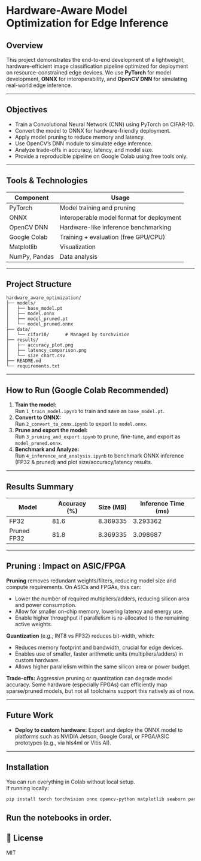 # Hardware-Aware Model Optimization for Edge Inference

## Overview

This project demonstrates the end-to-end development of a lightweight, hardware-efficient image classification pipeline optimized for deployment on resource-constrained edge devices. We use **PyTorch** for model development, **ONNX** for interoperability, and **OpenCV DNN** for simulating real-world edge inference.

---

## Objectives

- Train a Convolutional Neural Network (CNN) using PyTorch on CIFAR-10.
- Convert the model to ONNX for hardware-friendly deployment.
- Apply model pruning to reduce memory and latency.
- Use OpenCV’s DNN module to simulate edge inference.
- Analyze trade-offs in accuracy, latency, and model size.
- Provide a reproducible pipeline on Google Colab using free tools only.

---

##  Tools & Technologies

| Component       | Usage                                    |
|-----------------|------------------------------------------|
| PyTorch         | Model training and pruning                |
| ONNX            | Interoperable model format for deployment |
| OpenCV DNN      | Hardware-like inference benchmarking      |
| Google Colab    | Training + evaluation (free GPU/CPU)      |
| Matplotlib      | Visualization                             |
| NumPy, Pandas   | Data analysis                             |

---

##  Project Structure

```
hardware_aware_optimization/
├── models/
│   ├── base_model.pt
│   ├── model.onnx
│   ├── model_pruned.pt
│   └── model_pruned.onnx
├── data/
│   └── cifar10/      # Managed by torchvision
├── results/
│   ├── accuracy_plot.png
│   ├── latency_comparison.png
│   └── size_chart.csv
├── README.md
└── requirements.txt
```

---

##  How to Run (Google Colab Recommended)

1. **Train the model:**  
   Run `1_train_model.ipynb` to train and save as `base_model.pt`.
2. **Convert to ONNX:**  
   Run `2_convert_to_onnx.ipynb` to export to `model.onnx`.
3. **Prune and export the model:**  
   Run `3_pruning_and_export.ipynb` to prune, fine-tune, and export as `model_pruned.onnx`.
4. **Benchmark and Analyze:**  
   Run `4_inference_and_analysis.ipynb` to benchmark ONNX inference (FP32 & pruned) and plot size/accuracy/latency results.

---

##  Results Summary

| Model        | Accuracy (%) | Size (MB) | Inference Time (ms) |
|--------------|-------------|-----------|---------------------|
| FP32         | 81.6        | 8.369335  | 3.293362            |
| Pruned FP32  | 81.8        | 8.369335  | 3.098687            |



---

##  Pruning : Impact on ASIC/FPGA

**Pruning** removes redundant weights/filters, reducing model size and compute requirements. On ASICs and FPGAs, this can:
- Lower the number of required multipliers/adders, reducing silicon area and power consumption.
- Allow for smaller on-chip memory, lowering latency and energy use.
- Enable higher throughput if parallelism is re-allocated to the remaining active weights.

**Quantization** (e.g., INT8 vs FP32) reduces bit-width, which:
- Reduces memory footprint and bandwidth, crucial for edge devices.
- Enables use of smaller, faster arithmetic units (multipliers/adders) in custom hardware.
- Allows higher parallelism within the same silicon area or power budget.

**Trade-offs:** Aggressive pruning or quantization can degrade model accuracy. Some hardware (especially FPGAs) can efficiently map sparse/pruned models, but not all toolchains support this natively as of now.

---

##  Future Work

- **Deploy to custom hardware:** Export and deploy the ONNX model to platforms such as NVIDIA Jetson, Google Coral, or FPGA/ASIC prototypes (e.g., via hls4ml or Vitis AI).

---

## Installation

You can run everything in Colab without local setup.  
If running locally:

```bash
pip install torch torchvision onnx opencv-python matplotlib seaborn pandas
```
Run the notebooks in order.
---

## 🏁 License

MIT
